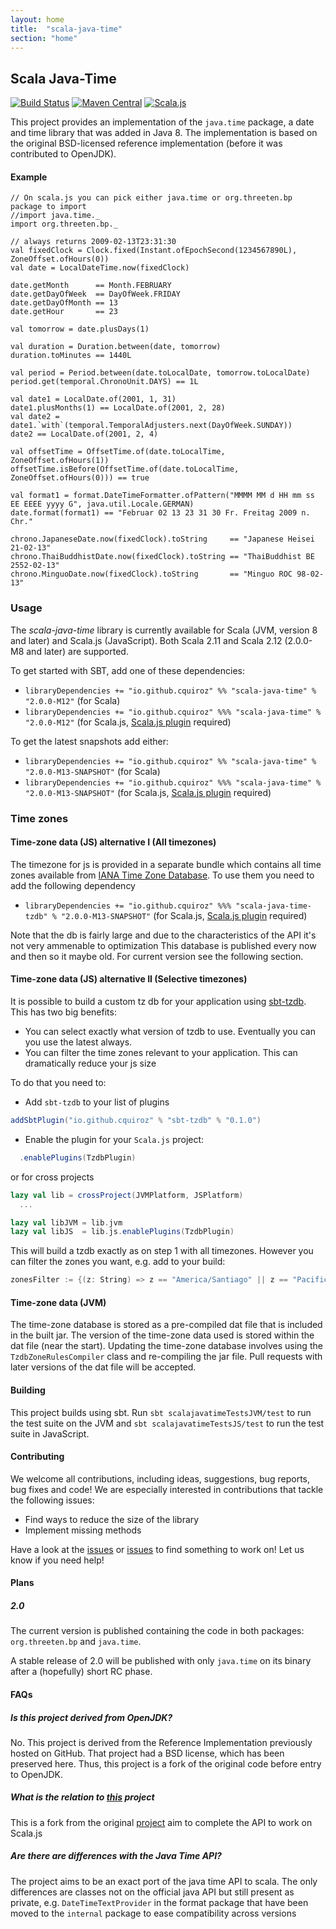 ```yaml
---
layout: home
title:  "scala-java-time"
section: "home"
---
```


## Scala Java-Time

[![Build Status](https://travis-ci.org/cquiroz/scala-java-time.svg?branch=master)](https://travis-ci.org/cquiroz/scala-java-time)
[![Maven Central](https://img.shields.io/maven-central/v/io.github.cquiroz/scala-java-time_2.12.svg)](https://maven-badges.herokuapp.com/maven-central/io.github.cquiroz/scala-java-time_2.12)
[![Scala.js](http://scala-js.org/assets/badges/scalajs-0.6.8.svg)](http://scala-js.org)

This project provides an implementation of the `java.time` package, a date and time library that was added in Java 8.
The implementation is based on the original BSD-licensed reference implementation (before it was contributed to OpenJDK).

#### Example

```tut:book
// On scala.js you can pick either java.time or org.threeten.bp package to import
//import java.time._
import org.threeten.bp._

// always returns 2009-02-13T23:31:30
val fixedClock = Clock.fixed(Instant.ofEpochSecond(1234567890L), ZoneOffset.ofHours(0))
val date = LocalDateTime.now(fixedClock)

date.getMonth      == Month.FEBRUARY
date.getDayOfWeek  == DayOfWeek.FRIDAY
date.getDayOfMonth == 13
date.getHour       == 23

val tomorrow = date.plusDays(1)

val duration = Duration.between(date, tomorrow)
duration.toMinutes == 1440L

val period = Period.between(date.toLocalDate, tomorrow.toLocalDate)
period.get(temporal.ChronoUnit.DAYS) == 1L

val date1 = LocalDate.of(2001, 1, 31)
date1.plusMonths(1) == LocalDate.of(2001, 2, 28)
val date2 = date1.`with`(temporal.TemporalAdjusters.next(DayOfWeek.SUNDAY))
date2 == LocalDate.of(2001, 2, 4)

val offsetTime = OffsetTime.of(date.toLocalTime, ZoneOffset.ofHours(1))
offsetTime.isBefore(OffsetTime.of(date.toLocalTime, ZoneOffset.ofHours(0))) == true

val format1 = format.DateTimeFormatter.ofPattern("MMMM MM d HH mm ss EE EEEE yyyy G", java.util.Locale.GERMAN)
date.format(format1) == "Februar 02 13 23 31 30 Fr. Freitag 2009 n. Chr."

chrono.JapaneseDate.now(fixedClock).toString     == "Japanese Heisei 21-02-13"
chrono.ThaiBuddhistDate.now(fixedClock).toString == "ThaiBuddhist BE 2552-02-13"
chrono.MinguoDate.now(fixedClock).toString       == "Minguo ROC 98-02-13"
```

### Usage

The _scala-java-time_ library is currently available for Scala (JVM, version 8 and later) and Scala.js (JavaScript).
Both Scala 2.11 and Scala 2.12 (2.0.0-M8 and later) are supported.

To get started with SBT, add one of these dependencies:

* `libraryDependencies += "io.github.cquiroz" %% "scala-java-time" % "2.0.0-M12"` (for Scala)
* `libraryDependencies += "io.github.cquiroz" %%% "scala-java-time" % "2.0.0-M12"` (for Scala.js, [Scala.js plugin](http://www.scala-js.org/tutorial/basic/#sbt-setup) required)

To get the latest snapshots add either:

* `libraryDependencies += "io.github.cquiroz" %% "scala-java-time" % "2.0.0-M13-SNAPSHOT"` (for Scala)
* `libraryDependencies += "io.github.cquiroz" %%% "scala-java-time" % "2.0.0-M13-SNAPSHOT"` (for Scala.js, [Scala.js plugin](http://www.scala-js.org/tutorial/basic/#sbt-setup) required)

### Time zones

#### Time-zone data (JS) alternative I (All timezones)

The timezone for js is provided in a separate bundle which contains all time zones available from
[IANA Time Zone Database](https://www.iana.org/time-zones). To use them you need to add the following dependency

* `libraryDependencies += "io.github.cquiroz" %%% "scala-java-time-tzdb" % "2.0.0-M13-SNAPSHOT"` (for Scala.js, [Scala.js plugin](http://www.scala-js.org/tutorial/basic/#sbt-setup) required)

Note that the db is fairly large and due to the characteristics of the API it's not very ammenable to optimization
This database is published every now and then so it maybe old. For current version see the following section.

#### Time-zone data (JS) alternative II (Selective timezones)

It is possible to build a custom tz db for your application using [sbt-tzdb](https://github.com/cquiroz/sbt-tzdb). This has two big benefits:

* You can select exactly what version of tzdb to use. Eventually you can you use the latest always.
* You can filter the time zones relevant to your application. This can dramatically reduce your js size

To do that you need to:

* Add `sbt-tzdb` to your list of plugins

```scala
addSbtPlugin("io.github.cquiroz" % "sbt-tzdb" % "0.1.0")
```

* Enable the plugin for your `Scala.js` project:

```scala
  .enablePlugins(TzdbPlugin)
```

or for cross projects

```scala
lazy val lib = crossProject(JVMPlatform, JSPlatform)
  ...

lazy val libJVM = lib.jvm
lazy val libJS  = lib.js.enablePlugins(TzdbPlugin)
```

This will build a tzdb exactly as on step 1 with all timezones. However you can filter the zones you want, e.g. add to your build:

```scala
zonesFilter := {(z: String) => z == "America/Santiago" || z == "Pacific/Honolulu"},
```

#### Time-zone data (JVM)

The time-zone database is stored as a pre-compiled dat file that is included in the built jar.
The version of the time-zone data used is stored within the dat file (near the start).
Updating the time-zone database involves using the `TzdbZoneRulesCompiler` class
and re-compiling the jar file.
Pull requests with later versions of the dat file will be accepted.

#### Building

This project builds using sbt.
Run `sbt scalajavatimeTestsJVM/test` to run the test suite on the JVM and
`sbt scalajavatimeTestsJS/test` to run the test suite in JavaScript.

#### Contributing

We welcome all contributions, including ideas, suggestions, bug reports, bug fixes and code!
We are especially interested in contributions that tackle the following issues:

* Find ways to reduce the size of the library
* Implement missing methods

Have a look at the [issues](https://github.com/cquiroz/scala-java-time/issues) or [issues](https://github.com/soc/scala-java-time/issues) to find something to work on! Let us know if you need help!

#### Plans

##### 2.0

The current version is published containing the code in both packages: `org.threeten.bp` and `java.time`.

A stable release of 2.0 will be published with only `java.time` on its binary after a (hopefully) short RC phase.

#### FAQs

##### Is this project derived from OpenJDK?

No. This project is derived from the Reference Implementation previously hosted on GitHub.
That project had a BSD license, which has been preserved here.
Thus, this project is a fork of the original code before entry to OpenJDK.

##### What is the relation to [this](https://github.com/soc/scala-java-time/) project

This is a fork from the original [project](https://github.com/soc/scala-java-time/) aim to complete the API to work on Scala.js

##### Are there are differences with the Java Time API?

The project aims to be an exact port of the java time API to scala.
The only differences are classes not on the official java API but still present as private, e.g. `DateTimeTextProvider`
in the format package that have been moved to the `internal` package to ease compatibility across versions
